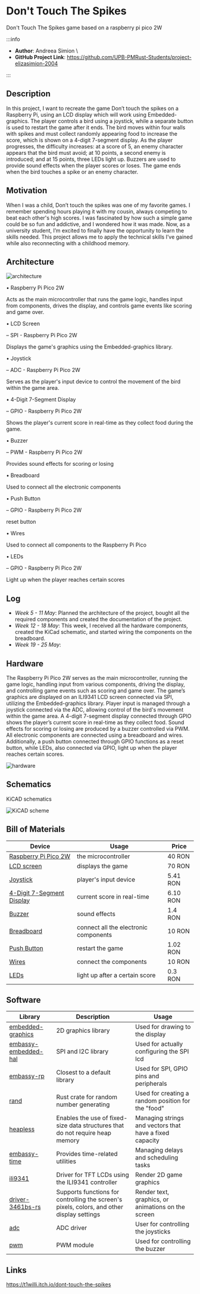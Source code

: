 # Don't Touch The Spikes

Don't Touch The Spikes game based on a raspberry pi pico 2W

:::info 

- **Author**: Andreea Simion \
- **GitHub Project Link**: https://github.com/UPB-PMRust-Students/project-elizasimion-2004

:::

## Description

In this project, I want to recreate the game Don’t touch the spikes on a Raspberry Pi, using an LCD display which will work using Embedded-graphics. The player controls a bird using a joystick, while a separate button is used to restart the game after it ends. The bird moves within four walls with spikes and must collect randomly appearing food to increase the score, which is shown on a 4-digit 7-segment display. As the player progresses, the difficulty increases: at a score of 5, an enemy character appears that the bird must avoid; at 10 points, a second enemy is introduced; and at 15 points, three LEDs light up. Buzzers are used to provide sound effects when the player scores or loses. The game ends when the bird touches a spike or an enemy character.

## Motivation

When I was a child, Don’t touch the spikes was one of my favorite games. I remember spending hours playing it with my cousin, always competing to beat each other's high scores. I was fascinated by how such a simple game could be so fun and addictive, and I wondered how it was made. Now, as a university student, I’m excited to finally have the opportunity to learn the skills needed. This project allows me to apply the technical skills I’ve gained while also reconnecting with a childhood memory.

## Architecture

![architecture](architecture.webp)

•  Raspberry Pi Pico 2W

Acts as the main microcontroller that runs the game logic, handles input from components, drives the display, and controls game events like scoring and game over.

•  LCD Screen 

– SPI -  Raspberry Pi Pico 2W

Displays the game's graphics using the Embedded-graphics library.

•  Joystick 

– ADC - Raspberry Pi Pico 2W

Serves as the player's input device to control the movement of the bird within the game area.

•  4-Digit 7-Segment Display

– GPIO - Raspberry Pi Pico 2W

Shows the player's current score in real-time as they collect food during the game.

•  Buzzer

– PWM - Raspberry Pi Pico 2W 

Provides sound effects for scoring or losing

•  Breadboard

Used to connect all the electronic components

•  Push Button

 – GPIO - Raspberry Pi Pico 2W
 
reset button 

•  Wires

Used to connect all components to the Raspberry Pi Pico

•  LEDs

– GPIO - Raspberry Pi Pico 2W

Light up when the player reaches certain scores


## Log

- *Week 5 - 11 May*: Planned the architecture of the project, bought all the required components and created the documentation of the project.
- *Week 12 - 18 May*: This week, I received all the hardware components, created the KiCad schematic, and started wiring the components on the breadboard.
- *Week 19 - 25 May*: 

## Hardware

The Raspberry Pi Pico 2W serves as the main microcontroller, running the game logic, handling input from various components, driving the display, and controlling game events such as scoring and game over. The game’s graphics are displayed on an ILI9341 LCD screen connected via SPI, utilizing the Embedded-graphics library. Player input is managed through a joystick connected via the ADC, allowing control of the bird's movement within the game area. A 4-digit 7-segment display connected through GPIO shows the player’s current score in real-time as they collect food. Sound effects for scoring or losing are produced by a buzzer controlled via PWM. All electronic components are connected using a breadboard and wires. Additionally, a push button connected through GPIO functions as a reset button, while LEDs, also connected via GPIO, light up when the player reaches certain scores.

![hardware](hardware1.webp)

## Schematics

KiCAD schematics

![KiCAD scheme](kicad.svg)


## Bill of Materials

| Device              | Usage                      | Price   |
|---------------------|-----------------------------|---------|
| [Raspberry Pi Pico 2W](https://www.optimusdigital.ro/ro/placi-raspberry-pi/13327-raspberry-pi-pico-2-w.html?search_query=raspberry+pi+pico+2w&results=26)| the microcontroller         | 40 RON  |
|[LCD screen](https://www.optimusdigital.ro/ro/optoelectronice-lcd-uri/3550-modul-lcd-de-28-cu-spi-i-controller-ili9341-240x320-px.html?search_query=LCD+ili&results=93) | displays the game |70 RON|
|[Joystick](https://ardushop.ro/ro/electronica/1627-modul-joystick-6427854024459.html)|player's input device | 5.41 RON|
|[4-Digit 7-Segment Display](https://ardushop.ro/ro/electronica/308-display-led-4x7-segmente-6427854003300.html) | current score in real-time | 6.10 RON |
| [Buzzer](https://www.optimusdigital.ro/ro/audio-buzzere/634-buzzer-pasiv-de-5-v.html?search_query=buzzer&results=63) | sound effects | 1.4 RON |
|[Breadboard](https://www.optimusdigital.ro/ro/prototipare-breadboard-uri/13244-breadboard-175-x-67-x-9-mm.html?search_query=breadboard&results=127)| connect all the electronic components | 10 RON |
|[Push Button](https://ardushop.ro/ro/butoane--switch-uri/713-buton-mic-push-button-trough-hole-6427854009050.html) | restart the game | 1.02 RON |
| [Wires](https://www.optimusdigital.ro/ro/fire-fire-mufate/92-fire-colorate-mama-tata-40p.html?search_query=breadboard&results=127) | connect the components | 10 RON |
| [LEDs](https://www.optimusdigital.ro/ro/optoelectronice-led-uri/696-led-rou-de-3-mm-cu-lentile-difuze.html?search_query=led&results=779) | light up after a certain score | 0.3 RON |




## Software

| Library            | Description                  | Usage                             |
|--------------------|-------------------------------|-----------------------------------|
| [embedded-graphics](https://crates.io/crates/embedded-graphics)  | 2D graphics library           | Used for drawing to the display  |
|[embassy-embedded-hal](https://crates.io/crates/embassy-embedded-hal) |SPI and I2C library | Used for actually configuring the SPI lcd |
|[embassy-rp](https://crates.io/crates/embassy-rp) | Closest to a default library | Used for SPI, GPIO pins and peripherals |
|[rand](https://crates.io/crates/rand) |Rust crate for random number generating | Used for creating a random position for the "food" |
|[heapless](https://github.com/rust-embedded/heapless) | Enables the use of fixed-size data structures that do not require heap memory |Managing strings and vectors that have a fixed capacity |
|[embassy-time](https://github.com/embassy-rs/embassy/tree/main/embassy-time) |Provides time-related utilities |Managing delays and scheduling tasks |
| [ili9341](https://docs.rs/ili9341/0.6.0/ili9341/) | Driver for TFT LCDs using the ILI9341 controller | Render 2D game graphics |
|[driver-3461bs-rs](https://crates.io/crates/driver-3461bs-rs) | Supports functions for controlling the screen's pixels, colors, and other display settings | Render text, graphics, or animations on the screen |
|[adc](https://docs.embassy.dev/embassy-rp/git/rp235xb/adc/index.html) | ADC driver | User for controlling the joysticks |
|[pwm](https://docs.embassy.dev/embassy-rp/git/rp235xb/pwm/index.html) | PWM module | Used for controlling the buzzer |




## Links
https://t1willi.itch.io/dont-touch-the-spikes
